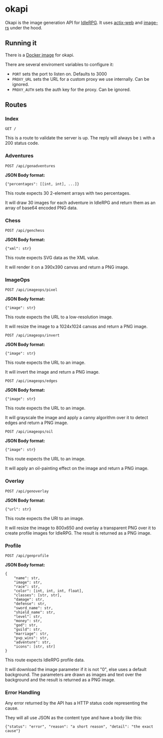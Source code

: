 # okapi

Okapi is the image generation API for [IdleRPG](https://git.travitia.xyz/Kenvyra/IdleRPG). It uses [actix-web](https://github.com/actix/actix-web) and [image-rs](https://github.com/image-rs/image) under the hood.

## Running it

There is a [Docker image](https://hub.docker.com/r/gelbpunkt/okapi-rewrite) for okapi.

There are several enviroment variables to configure it:

- `PORT` sets the port to listen on. Defaults to 3000
- `PROXY_URL` sets the URL for a custom proxy we use internally. Can be ignored.
- `PROXY_AUTH` sets the auth key for the proxy. Can be ignored.

## Routes

### Index

`GET /`

This is a route to validate the server is up. The reply will always be `1` with a 200 status code.

### Adventures

`POST /api/genadventures`

**JSON Body format:**

`{"percentages": [[int, int], ...]}`

This route expects 30 2-element arrays with two percentages.

It will draw 30 images for each adventure in IdleRPG and return them as an array of base64 encoded PNG data.

### Chess

`POST /api/genchess`

**JSON Body format:**

`{"xml": str}`

This route expects SVG data as the XML value.

It will render it on a 390x390 canvas and return a PNG image.

### ImageOps

`POST /api/imageops/pixel`

**JSON Body format:**

`{"image": str}`

This route expects the URL to a low-resolution image.

It will resize the image to a 1024x1024 canvas and return a PNG image.

`POST /api/imageops/invert`

**JSON Body format:**

`{"image": str}`

This route expects the URL to an image.

It will invert the image and return a PNG image.

`POST /api/imageops/edges`

**JSON Body format:**

`{"image": str}`

This route expects the URL to an image.

It will grayscale the image and apply a canny algorithm over it to detect edges and return a PNG image.

`POST /api/imageops/oil`

**JSON Body format:**

`{"image": str}`

This route expects the URL to an image.

It will apply an oil-painting effect on the image and return a PNG image.

### Overlay

`POST /api/genoverlay`

**JSON Body format:**

`{"url": str}`

This route expects the URl to an image.

It will resize the image to 800x650 and overlay a transparent PNG over it to create profile images for IdleRPG. The result is returned as a PNG image.

### Profile

`POST /api/genprofile`

**JSON Body format:**

```
{
    "name": str,
    "image": str,
    "race": str,
    "color": [int, int, int, float],
    "classes": [str, str],
    "damage": str,
    "defense": str,
    "sword_name": str,
    "shield_name": str,
    "level": str,
    "money": str,
    "god": str,
    "guild": str,
    "marriage": str,
    "pvp_wins": str,
    "adventure": str,
    "icons": [str, str]
}
```

This route expects IdleRPG profile data.

It will download the image parameter if it is not "0", else uses a default background. The parameters are drawn as images and text over the background and the result is returned as a PNG image.

### Error Handling

Any error returned by the API has a HTTP status code representing the cause.

They will all use JSON as the content type and have a body like this:

`{"status": "error", "reason": "a short reason", "detail": "the exact cause"}`
